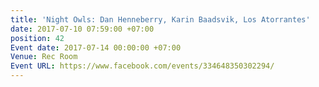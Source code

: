 ```yaml
---
title: 'Night Owls: Dan Henneberry, Karin Baadsvik, Los Atorrantes'
date: 2017-07-10 07:59:00 +07:00
position: 42
Event date: 2017-07-14 00:00:00 +07:00
Venue: Rec Room
Event URL: https://www.facebook.com/events/334648350302294/
---
```



